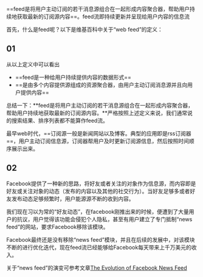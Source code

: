 ==feed是将用户主动订阅的若干消息源组合在一起形成内容聚合器，帮助用户持续地获取最新的订阅源内容==。feed流即持续更新并呈现给用户内容的信息流

首先，什么是feed呢？以下是维基百科中关于“web feed”的定义：

## 01
从以上定义中可以看出

- ==feed是一种给用户持续提供内容的数据形式==
- ==是由多个内容提供源组成的资源聚合器，由用户主动订阅消息源并且向用户提供内容==

总结一下：**feed是将用户主动订阅的若干消息源组合在一起形成内容聚合器，帮助用户持续地获取最新的订阅源内容。**严格按照上述定义来说，我们通常说的搜索结果、排序列表都不能算作feed流。

最早web时代，==订阅源一般是新闻网站以及博客。典型的应用即是rss订阅器==，用户主动订阅信息源，订阅器帮用户及时更新订阅源信息，然后按照时间顺序展示出来。

## 02
Facebook提供了一种新的思路，将好友或者关注的对象作为信息源，而内容即是好友或关注对象的动态（发布的内容以及其他的社交行为）。当好友足够多或者好友发布动态足够频繁时，用户能源源不断的收到内容。

我们现在习以为常的“好友动态”，在facebook刚推出来的时候，便遭到了大量用户的抗议，用户觉得该功能会侵犯个人隐私，甚至有用户建立了专门抵制“news feed”的网站，要求Facebook移除该模块。

Facebook最终还是没有移除“news feed”模块，并且在后续的发展中，对该模块不断的进行优化迭代，现在feed流已经能够给Facebook每天带来上千万美元的收入。

关于“news feed”的演变可参考文章[The Evolution of Facebook News Feed](https://mashable.com/2013/03/12/facebook-news-feed-evolution/#rTpnFtN97Pq3)